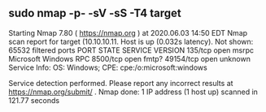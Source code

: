 sudo nmap -p- -sV -sS -T4 target
---
Starting Nmap 7.80 ( <https://nmap.org> ) at 2020.06.03 14:50 EDT
Nmap scan report for target (10.10.10.11.
Host is up (0.032s latency).
Not shown: 65532 filtered ports
PORT      STATE SERVICE VERSION
135/tcp   open  msrpc   Microsoft Windows RPC
8500/tcp  open  fmtp?
49154/tcp open  unknown
Service Info: OS: Windows; CPE: cpe:/o:microsoft:windows

Service detection performed. Please report any incorrect results at <https://nmap.org/submit/> .
Nmap done: 1 IP address (1 host up) scanned in 121.77 seconds
